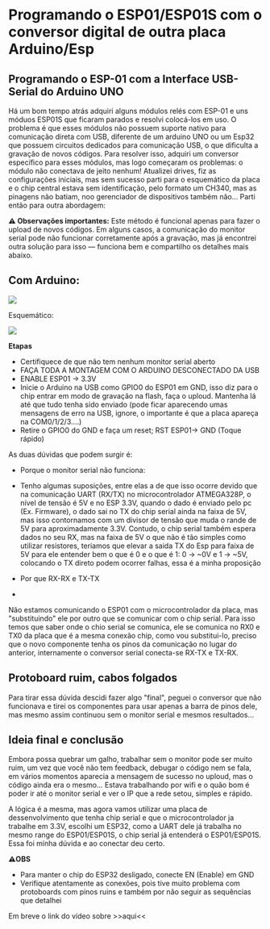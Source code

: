 # Programando o ESP01/ESP01S com o conversor digital de outra placa Arduino/Esp 

## Programando o ESP-01 com a Interface USB-Serial do Arduino UNO

Há um bom tempo atrás adquiri alguns módulos relés com ESP-01 e uns móduos ESP01S que ficaram parados e resolvi colocá-los em uso. O problema é que esses módulos não possuem suporte nativo para comunicação direta com USB, diferente de um arduino UNO ou um Esp32 que possuem circuitos dedicados para comunicação USB,  o que dificulta a gravação de novos códigos. Para resolver isso, adquiri um conversor específico para esses módulos, mas logo começaram os problemas: o módulo não conectava de jeito nenhum! Atualizei drives, fiz as configurações iniciais, mas sem sucesso parti para o esquemático da  placa e o chip central estava sem identificação, pelo formato um CH340, mas as pinagens não batiam, noo gerenciador de dispositivos também não... Parti então para outra abordagem:


**⚠️ Observações importantes:**
Este método é funcional apenas para fazer o upload de novos códigos.
Em alguns casos, a comunicação do monitor serial pode não funcionar corretamente após a gravação, mas já encontrei outra solução para isso — funciona bem e compartilho os detalhes mais abaixo.

## Com Arduino:
<img src ="https://github.com/well1ngt0nso/engenhando_1.0/blob/main/USB_SERIAL/Sem%20t%C3%ADtulo-2_Prancheta%201_Prancheta%201_Prancheta%201-01-01.jpg">

Esquemático:

<img src ="https://github.com/well1ngt0nso/engenhando_1.0/blob/main/USB_SERIAL/esquem%C3%A1tico-01.jpg">


**Etapas**
- Certifiquece de que não tem nenhum monitor serial aberto
- FAÇA TODA A MONTAGEM COM O ARDUINO DESCONECTADO DA USB
- ENABLE ESP01 -> 3.3V
- Inicie o Arduino na USB como GPIO0 do ESP01 em GND, isso diz para o chip entrar em modo de gravação na flash, faça o uploud. Mantenha lá até que tudo tenha sido enviado (pode ficar aparecendo umas mensagens de erro na USB, ignore, o importante é que a placa apareça na COM0/1/2/3....)
- Retire o GPIO0 do GND e faça um reset; RST ESP01-> GND (Toque rápido) 

As duas dúvidas que podem surgir é: 

- Porque o monitor serial não funciona:
- 
    Tenho algumas suposições, entre elas a de que isso ocorre devido que na comunicação UART (RX/TX) no microcontrolador ATMEGA328P, o nível de tensão é 5V  e no ESP 3.3V, quando o dado é enviado pelo pc (Ex. Firmware),  o dado sai no TX do chip serial ainda na faixa de 5V, mas isso contornamos com um divisor de tensão que muda o rande de 5V para aproximadamente 3.3V. Contudo, o chip serial também espera dados no seu RX, mas na faixa de 5V o que não é tão simples como utilizar resistores, teriamos que elevar a saida TX do Esp para faixa de 5V para ele entender bem o que é 0 e o que é 1: 0 -> ~0V e 1 -> ~5V, colocando o TX direto podem ocorrer falhas, essa é a minha proposição
  
- Por que RX-RX e TX-TX
- 
Não estamos comunicando o ESP01 com o microcontrolador da placa, mas "substituindo" ele por outro que se comunicar com o chip serial. Para isso temos que saber onde o chio serial se comunica, ele se comunica no RX0 e TX0 da placa que é a mesma conexão chip, como vou substitui-lo, preciso que o novo componente tenha os pinos da comunicação no lugar do anterior, internamente o conversor serial conecta-se RX-TX e TX-RX.

## Protoboard ruim, cabos folgados

Para tirar essa dúvida descidi fazer algo "final", peguei o conversor que não funcionava e tirei os componentes para usar apenas a barra de pinos dele, mas mesmo assim continuou sem o monitor serial e mesmos resultados...


## Ideia final e conclusão

  Embora possa quebrar um galho, trabalhar sem o monitor pode ser muito ruim, um vez que você não tem feedback, debugar o código nem se fala, em vários momentos aparecia a mensagem de sucesso no uploud, mas o código ainda era o mesmo... Estava trabalhando por wifi e o quão bom é poder ir até o monitor serial e ver o IP que a rede setou, simples e rápido.

A lógica é a mesma, mas agora vamos utilizar uma placa de dessenvolvimento que tenha chip serial e que o microcontrolador ja trabalhe em 3.3V, escolhi um ESP32, como a UART dele já trabalha no mesmo range do ESP01/ESP01S, o chip serial já entenderá o ESP01/ESP01S. Essa foi minha dúvida e ao conectar deu certo.

**⚠️OBS**

- Para manter o chip do ESP32 desligado, conecte EN (Enable) em GND
- Verifique atentamente as conexões, pois tive muito problema com protoboards com pinos ruins e também por não seguir as sequências que detalhei 

Em breve o link do vídeo sobre >>aqui<<
